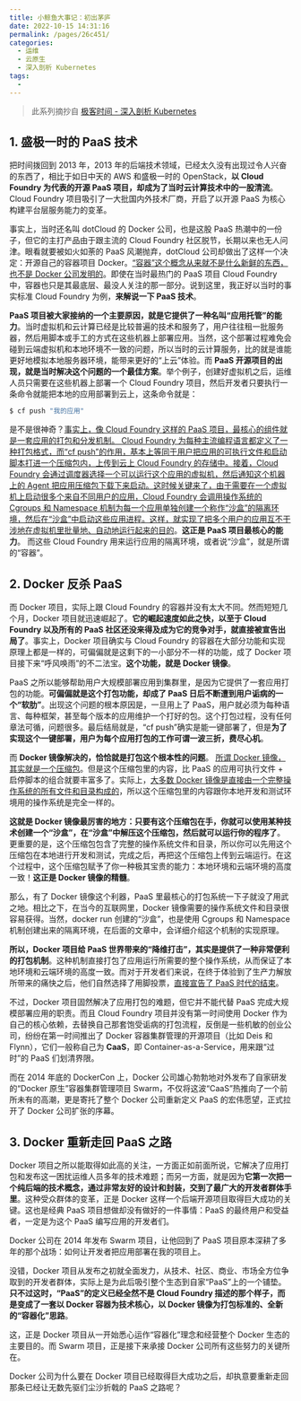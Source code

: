 ```yaml
---
title: 小鲸鱼大事记：初出茅庐
date: 2022-10-15 14:31:16
permalink: /pages/26c451/
categories:
  - 运维
  - 云原生
  - 深入剖析 Kubernetes
tags:
  - 
---
```


> 此系列摘抄自 [极客时间 - 深入剖析 Kubernetes](https://time.geekbang.org/column/intro/100015201)

## 1. 盛极一时的 PaaS 技术

把时间拨回到 2013 年，2013 年的后端技术领域，已经太久没有出现过令人兴奋的东西了，相比于如日中天的 AWS 和盛极一时的 OpenStack，**以 Cloud Foundry 为代表的开源 PaaS 项目，却成为了当时云计算技术中的一股清流**。Cloud Foundry 项目吸引了一大批国内外技术厂商，开启了以开源 PaaS 为核心构建平台层服务能力的变革。

事实上，当时还名叫 dotCloud 的 Docker 公司，也是这股 PaaS 热潮中的一份子，但它的主打产品由于跟主流的 Cloud Foundry 社区脱节，长期以来也无人问津。眼看就要被如火如荼的 PaaS 风潮抛弃，dotCloud 公司却做出了这样一个决定：开源自己的容器项目 Docker。<u>“容器”这个概念从来就不是什么新鲜的东西，也不是 Docker 公司发明的</u>。即使在当时最热门的 PaaS 项目 Cloud Foundry 中，容器也只是其最底层、最没人关注的那一部分。说到这里，我正好以当时的事实标准 Cloud Foundry 为例，**来解说一下 PaaS 技术**。

**PaaS 项目被大家接纳的一个主要原因，就是它提供了一种名叫“应用托管”的能力**。当时虚拟机和云计算已经是比较普遍的技术和服务了，用户往往租一批服务器，然后用脚本或手工的方式在这些机器上部署应用。当然，这个部署过程难免会碰到云端虚拟机和本地环境不一致的问题，所以当时的云计算服务，比的就是谁能更好地模拟本地服务器环境，能带来更好的“上云”体验。而 **PaaS 开源项目的出现，就是当时解决这个问题的一个最佳方案**。举个例子，创建好虚拟机之后，运维人员只需要在这些机器上部署一个 Cloud Foundry 项目，然后开发者只要执行一条命令就能把本地的应用部署到云上，这条命令就是：

```bash
$ cf push "我的应用"
```

是不是很神奇？<u>事实上，像 Cloud Foundry 这样的 PaaS 项目，最核心的组件就是一套应用的打包和分发机制。 Cloud Foundry 为每种主流编程语言都定义了一种打包格式，而“cf push”的作用，基本上等同于用户把应用的可执行文件和启动脚本打进一个压缩包内，上传到云上 Cloud Foundry 的存储中。接着，Cloud Foundry 会通过调度器选择一个可以运行这个应用的虚拟机，然后通知这个机器上的 Agent 把应用压缩包下载下来启动。这时候关键来了，由于需要在一个虚拟机上启动很多个来自不同用户的应用，Cloud Foundry 会调用操作系统的 Cgroups 和 Namespace 机制为每一个应用单独创建一个称作“沙盒”的隔离环境，然后在“沙盒”中启动这些应用进程。这样，就实现了把多个用户的应用互不干涉地在虚拟机里批量地、自动地运行起来的目的</u>。**这正是 PaaS 项目最核心的能力**。 而这些 Cloud Foundry 用来运行应用的隔离环境，或者说“沙盒”，就是所谓的“容器”。

## 2. Docker 反杀 PaaS

而 Docker 项目，实际上跟 Cloud Foundry 的容器并没有太大不同。然而短短几个月，Docker 项目就迅速崛起了。**它的崛起速度如此之快，以至于 Cloud Foundry 以及所有的 PaaS 社区还没来得及成为它的竞争对手，就直接被宣告出局了**。事实上，Docker 项目确实与 Cloud Foundry 的容器在大部分功能和实现原理上都是一样的，可偏偏就是这剩下的一小部分不一样的功能，成了 Docker 项目接下来“呼风唤雨”的不二法宝。**这个功能，就是 Docker 镜像**。

PaaS 之所以能够帮助用户大规模部署应用到集群里，是因为它提供了一套应用打包的功能。**可偏偏就是这个打包功能，却成了 PaaS 日后不断遭到用户诟病的一个“软肋”**。出现这个问题的根本原因是，一旦用上了 PaaS，用户就必须为每种语言、每种框架，甚至每个版本的应用维护一个打好的包。这个打包过程，没有任何章法可循，问题很多。最后结局就是，“cf push”确实是能一键部署了，但是**为了实现这个一键部署，用户为每个应用打包的工作可谓一波三折，费尽心机**。

而 **Docker 镜像解决的，恰恰就是打包这个根本性的问题**。 <u>所谓 Docker 镜像，其实就是一个压缩包</u>。但是这个压缩包里的内容，比 PaaS 的应用可执行文件 + 启停脚本的组合就要丰富多了。实际上，<u>大多数 Docker 镜像是直接由一个完整操作系统的所有文件和目录构成的</u>，所以这个压缩包里的内容跟你本地开发和测试环境用的操作系统是完全一样的。

**这就是 Docker 镜像最厉害的地方：只要有这个压缩包在手，你就可以使用某种技术创建一个“沙盒”，在“沙盒”中解压这个压缩包，然后就可以运行你的程序了**。更重要的是，这个压缩包包含了完整的操作系统文件和目录，所以你可以先用这个压缩包在本地进行开发和测试，完成之后，再把这个压缩包上传到云端运行。在这个过程中，这个压缩包赋予了你一种极其宝贵的能力：本地环境和云端环境的高度一致！**这正是 Docker 镜像的精髓**。

那么，有了 Docker 镜像这个利器，PaaS 里最核心的打包系统一下子就没了用武之地。相比之下，在当今的互联网里，Docker 镜像需要的操作系统文件和目录很容易获得。当然，docker run 创建的“沙盒”，也是使用 Cgroups 和 Namespace 机制创建出来的隔离环境，在后面的文章中，会详细介绍这个机制的实现原理。

**所以，Docker 项目给 PaaS 世界带来的“降维打击”，其实是提供了一种非常便利的打包机制**。这种机制直接打包了应用运行所需要的整个操作系统，从而保证了本地环境和云端环境的高度一致。而对于开发者们来说，在终于体验到了生产力解放所带来的痛快之后，他们自然选择了用脚投票，<u>直接宣告了 PaaS 时代的结束</u>。

不过，Docker 项目固然解决了应用打包的难题，但它并不能代替 PaaS 完成大规模部署应用的职责。而且 Cloud Foundry 项目并没有第一时间使用 Docker 作为自己的核心依赖，去替换自己那套饱受诟病的打包流程，反倒是一些机敏的创业公司，纷纷在第一时间推出了 Docker 容器集群管理的开源项目（比如 Deis 和 Flynn），它们一般称自己为 **CaaS**，即 Container-as-a-Service，用来跟“过时”的 PaaS 们划清界限。

而在 2014 年底的 DockerCon 上，Docker 公司雄心勃勃地对外发布了自家研发的“Docker 原生”容器集群管理项目 Swarm，不仅将这波“CaaS”热推向了一个前所未有的高潮，更是寄托了整个 Docker 公司重新定义 PaaS 的宏伟愿望，正式拉开了 Docker 公司扩张的序幕。

## 3. Docker 重新走回 PaaS 之路

Docker 项目之所以能取得如此高的关注，一方面正如前面所说，它解决了应用打包和发布这一困扰运维人员多年的技术难题；而另一方面，就是因为**它第一次把一个纯后端的技术概念，通过非常友好的设计和封装，交到了最广大的开发者群体手里**。这种受众群体的变革，正是 Docker 这样一个后端开源项目取得巨大成功的关键。这也是经典 PaaS 项目想做却没有做好的一件事情：PaaS 的最终用户和受益者，一定是为这个 PaaS 编写应用的开发者们。

Docker 公司在 2014 年发布 Swarm 项目，让他回到了 PaaS 项目原本深耕了多年的那个战场：如何让开发者把应用部署在我的项目上。

没错，Docker 项目从发布之初就全面发力，从技术、社区、商业、市场全方位争取到的开发者群体，实际上是为此后吸引整个生态到自家“PaaS”上的一个铺垫。**只不过这时，“PaaS”的定义已经全然不是 Cloud Foundry 描述的那个样子，而是变成了一套以 Docker 容器为技术核心，以 Docker 镜像为打包标准的、全新的“容器化”思路**。

这，正是 Docker 项目从一开始悉心运作“容器化”理念和经营整个 Docker 生态的主要目的。而 Swarm 项目，正是接下来承接 Docker 公司所有这些努力的关键所在。

Docker 公司为什么要在 Docker 项目已经取得巨大成功之后，却执意要重新走回那条已经让无数先驱们尘沙折戟的 PaaS 之路呢？

